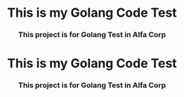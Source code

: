 <h1 align="center">This is my Golang Code Test</h1>
<h3 align="center">This project is for Golang Test in Alfa Corp</h3><h1 align="center">This is my Golang Code Test</h1>
<h3 align="center">This project is for Golang Test in Alfa Corp</h3>
